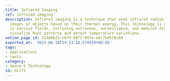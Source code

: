 ```yaml
---
title: Infrared Imaging
ref: infrared-imaging
description: Infrared imaging is a technique that uses infrared radiation to create
  images of objects based on their thermal energy. This technology is commonly used
  in various fields, including astronomy, surveillance, and medical diagnostics, to
  visualize heat patterns and detect temperature variations.
notion_page_id: 214d6625-c679-8072-997e-e8c7bd5f6c69
exported_at: '2025-06-16T14:23:18.574929+00:00'
tags:
- applications
- tools
category:
- Space & Technology
id: GL171
---
```


